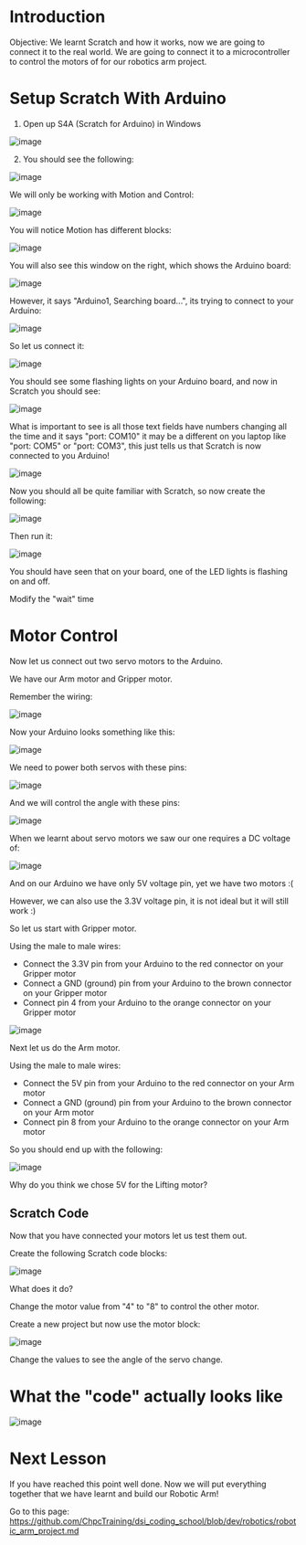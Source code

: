 # Introduction

Objective: We learnt Scratch and how it works, now we are going to connect it to the real world. We are going to connect it to a microcontroller to control the motors of for our robotics arm project.

# Setup Scratch With Arduino

1. Open up S4A (Scratch for Arduino) in Windows

![image](https://github.com/user-attachments/assets/ba292db1-13d3-47f4-9bf2-a0b10e0fd68f)

2. You should see the following:

![image](https://github.com/user-attachments/assets/0567412c-5eb9-4fa2-ad05-f311707b8a81)

We will only be working with Motion and Control:

![image](https://github.com/user-attachments/assets/bdf280b4-11ed-4003-9186-a9dcbd7bbc43)

You will notice Motion has different blocks:

![image](https://github.com/user-attachments/assets/39874b4b-2c5c-49a9-89c1-95e88999061e)

You will also see this window on the right, which shows the Arduino board:

![image](https://github.com/user-attachments/assets/e5f25645-23ad-4c9a-9b29-ae6c9ba321dc)

However, it says "Arduino1, Searching board...", its trying to connect to your Arduino:

![image](https://github.com/user-attachments/assets/c3f56c1c-35e0-46e1-baf4-1e87c25c48f6)

So let us connect it:

![image](https://github.com/user-attachments/assets/be9931e3-fd5f-4f95-b02f-f4dd73535e95)

You should see some flashing lights on your Arduino board, and now in Scratch you should see:

![image](https://github.com/user-attachments/assets/b3e47a4a-5d8f-4df0-97fa-cf13e7ec2ecc)

What is important to see is all those text fields have numbers changing all the time and it says "port: COM10" it may be
a different on you laptop like "port: COM5" or "port: COM3", this just tells us that Scratch is now connected to you Arduino!

![image](https://github.com/user-attachments/assets/37ed8646-f4e2-43af-9a08-0e022bfe8680)

Now you should all be quite familiar with Scratch, so now create the following:

![image](https://github.com/user-attachments/assets/fe5c658b-bbfa-471d-a2b0-417f89abc2c5)

Then run it:

![image](https://github.com/user-attachments/assets/05fcd5a0-f2bf-4784-96b0-665496b59642)

You should have seen that on your board, one of the LED lights is flashing on and off.

Modify the "wait" time

# Motor Control

Now let us connect out two servo motors to the Arduino.

We have our Arm motor and Gripper motor.

Remember the wiring:

![image](https://github.com/user-attachments/assets/4cfe076d-804f-4059-a592-9aa57c52bd90)

Now your Arduino looks something like this:

![image](https://github.com/user-attachments/assets/bf9e9c18-5c88-49e5-b700-03d16c5f1ea1)

We need to power both servos with these pins:

![image](https://github.com/user-attachments/assets/7c2c3736-570d-4a81-ac6a-eddd5293a9e2)

And we will control the angle with these pins:

![image](https://github.com/user-attachments/assets/a936f64f-29ff-4c45-8ceb-c67b481986f6)

When we learnt about servo motors we saw our one requires a DC voltage of:

![image](https://github.com/user-attachments/assets/ebfbe71d-ed02-49ad-a0ca-9fe64327f1b8)

And on our Arduino we have only 5V voltage pin, yet we have two motors :( 

However, we can also use the 3.3V voltage pin, it is not ideal but it will still work :)

So let us start with Gripper motor. 

Using the male to male wires:

- Connect the 3.3V pin from your Arduino to the red connector on your Gripper motor
- Connect a GND (ground) pin from your Arduino to the brown connector on your Gripper motor
- Connect pin 4 from your Arduino to the orange connector on your Gripper motor

![image](https://github.com/user-attachments/assets/d8225372-5a0c-4135-bc23-c2a3e141e559)

Next let us do the Arm motor. 

Using the male to male wires:

- Connect the 5V pin from your Arduino to the red connector on your Arm motor
- Connect a GND (ground) pin from your Arduino to the brown connector on your Arm motor
- Connect pin 8 from your Arduino to the orange connector on your Arm motor

So you should end up with the following:

![image](https://github.com/user-attachments/assets/1b4f1f19-2800-451a-a600-56ece2b5b0c0)

Why do you think we chose 5V for the Lifting motor?

## Scratch Code

Now that you have connected your motors let us test them out.

Create the following Scratch code blocks:

![image](https://github.com/user-attachments/assets/ff34b113-232c-4fa8-be66-d9eda507e772)

What does it do?

Change the motor value from "4" to "8" to control the other motor.

Create a new project but now use the motor block:

![image](https://github.com/user-attachments/assets/3fd859a9-08c6-4b27-938b-1b366f97b870)

Change the values to see the angle of the servo change.

# What the "code" actually looks like

![image](https://github.com/user-attachments/assets/df7f1d4b-0ae1-487c-9bf8-badbe9acfc83)

# Next Lesson

If you have reached this point well done. Now we will put everything together that we have learnt and build our Robotic Arm!

Go to this page: https://github.com/ChpcTraining/dsi_coding_school/blob/dev/robotics/robotic_arm_project.md
